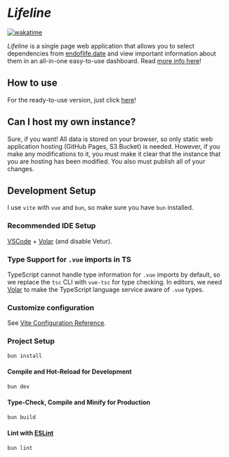 # _Lifeline_

[![wakatime](https://wakatime.com/badge/user/604ea863-2306-4cbd-95b6-d2dbf642c915/project/3a60ba7d-55e3-47aa-87b7-f257f225ff3d.svg)](https://wakatime.com/badge/user/604ea863-2306-4cbd-95b6-d2dbf642c915/project/3a60ba7d-55e3-47aa-87b7-f257f225ff3d)

_Lifeline_ is a single page web application that allows you to select dependencies from [endoflife.date](https://endoflife.date/) and view important information about them in an all-in-one easy-to-use dashboard. Read [more info here](https://the-wright-jamie.dev/lifeline/#/about)!

## How to use

For the ready-to-use version, just click [here](https://the-wright-jamie.dev/lifeline)!

## Can I host my own instance?

Sure, if you want! All data is stored on your browser, so only static web application hosting (GitHub Pages, S3 Bucket) is needed. However, if you make any modifications to it, you must make it clear that the instance that you are hosting has been modified. You also must publish all of your changes.

## Development Setup

I use `vite` with `vue` and `bun`, so make sure you have `bun` installed.

### Recommended IDE Setup

[VSCode](https://code.visualstudio.com/) + [Volar](https://marketplace.visualstudio.com/items?itemName=Vue.volar) (and disable Vetur).

### Type Support for `.vue` imports in TS

TypeScript cannot handle type information for `.vue` imports by default, so we replace the `tsc` CLI with `vue-tsc` for type checking. In editors, we need [Volar](https://marketplace.visualstudio.com/items?itemName=Vue.volar) to make the TypeScript language service aware of `.vue` types.

### Customize configuration

See [Vite Configuration Reference](https://vitejs.dev/config/).

### Project Setup

```sh
bun install
```

#### Compile and Hot-Reload for Development

```sh
bun dev
```

#### Type-Check, Compile and Minify for Production

```sh
bun build
```

#### Lint with [ESLint](https://eslint.org/)

```sh
bun lint
```
